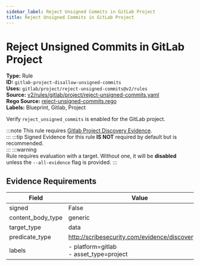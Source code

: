 ```yaml
---
sidebar_label: Reject Unsigned Commits in GitLab Project
title: Reject Unsigned Commits in GitLab Project
---  
```

# Reject Unsigned Commits in GitLab Project  
**Type:** Rule  
**ID:** `gitlab-project-disallow-unsigned-commits`  
**Uses:** `gitlab/project/reject-unsigned-commits@v2/rules`  
**Source:** [v2/rules/gitlab/project/reject-unsigned-commits.yaml](https://github.com/scribe-public/sample-policies/blob/main/v2/rules/gitlab/project/reject-unsigned-commits.yaml)  
**Rego Source:** [reject-unsigned-commits.rego](https://github.com/scribe-public/sample-policies/blob/main/v2/rules/gitlab/project/reject-unsigned-commits.rego)  
**Labels:** Blueprint, Gitlab, Project  

Verify `reject_unsigned_commits` is enabled for the GitLab project.

:::note 
This rule requires [Gitlab Project Discovery Evidence](https://scribe-security.netlify.app/docs/platforms/discover#gitlab-discovery).  
::: 
:::tip 
Signed Evidence for this rule **IS NOT** required by default but is recommended.  
::: 
:::warning  
Rule requires evaluation with a target. Without one, it will be **disabled** unless the `--all-evidence` flag is provided.
::: 

## Evidence Requirements  
| Field | Value |
|-------|-------|
| signed | False |
| content_body_type | generic |
| target_type | data |
| predicate_type | http://scribesecurity.com/evidence/discovery/v0.1 |
| labels | - platform=gitlab<br/>- asset_type=project |

